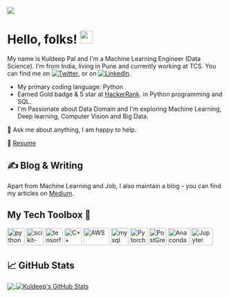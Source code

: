 ![](https://visitor-badge.glitch.me/badge?page_id=kuldeep27396.kuldeep27396)
# Hello, folks! <img src="https://raw.githubusercontent.com/MartinHeinz/MartinHeinz/master/wave.gif" width="30px">

My name is Kuldeep Pal and I'm a Machine Learning Engineer (Data Science). I'm from India, living in Pune and currently working at TCS. You can find me on [![Twitter][1.2]][1],  or on [![LinkedIn][3.2]][3].


* My primary coding language: Python
* Earned Gold badge & 5 star at [HackerRank](https://www.hackerrank.com/kuldeep27396). in Python programming and SQL.
* I'm Passionate about Data Domain and I'm exploring Machine Learning, Deep learning, Computer Vision and Big Data.


 💬 Ask me about anything, I am happy to help.
 
 📝 [Resume](https://drive.google.com/)




## &#x270d; Blog & Writing

Apart from Machine Learning and Job, I also maintain a blog - you can find my articles on [Medium](https://medium.com/@kuldeep27396).

## My Tech Toolbox 🧰

<p align="left">
<img src="https://cdn3.iconfinder.com/data/icons/logos-and-brands-adobe/512/267_Python-512.png" alt="python" width="40" height="40"/> 
<img src="https://scikit-learn.org/stable/_static/scikit-learn-logo-small.png" alt="scikit-learn" height="40"/> 
<img src="https://upload.wikimedia.org/wikipedia/commons/2/2d/Tensorflow_logo.svg" alt="tensorflow" height="40"/> 
<img src="https://i.pinimg.com/originals/99/f8/87/99f887833c475448723d3c9ac16c179b.png" alt="C++" width="40" height="40"/> 
<img src="https://upload.wikimedia.org/wikipedia/commons/thumb/9/93/Amazon_Web_Services_Logo.svg/150px-Amazon_Web_Services_Logo.svg.png" alt="AWS" width="60" height="40"/> 
<img src="https://i.pinimg.com/originals/50/f1/58/50f1582a95bdac10f1c3fa295c8b947b.png" alt="mysql" width="40" height="40"/>
<img src="https://upload.wikimedia.org/wikipedia/commons/1/10/PyTorch_logo_icon.svg" alt="Pytorch" width="40" height="40"/>
<img src="https://upload.wikimedia.org/wikipedia/commons/2/29/Postgresql_elephant.svg" alt="PostGreSQL" width="40" height="40"/>
<img src="https://logodix.com/logo/646855.png" alt="Anaconda" width="50" height="40"/>
<img src="https://logodix.com/logo/1741446.png" alt="Jupyter" width="50" height="40"/>
</p>

## &#x1f4c8; GitHub Stats

<a href="https://github.com/kuldeep27396/kuldeep27396">
  <img align="center" src="https://github-readme-stats.vercel.app/api/top-langs/?username=kuldeep27396&hide=java,html,tex&title_color=ffffff&text_color=c9cacc&icon_color=2bbc8a&bg_color=1d1f21" />
</a>
<a href="https://github.com/kuldeep27396/kuldeep27396">
  <img align="center" src="https://github-readme-stats.vercel.app/api?username=kuldeep27396&show_icons=true&line_height=27&count_private=true&title_color=ffffff&text_color=c9cacc&icon_color=2bbc8a&bg_color=1d1f21" alt="Kuldeep's GitHub Stats" />
</a>
  

<!-- links to social media icons -->

<!-- icons with padding -->

[1.1]: http://i.imgur.com/tXSoThF.png (twitter icon with padding)
[2.1]: http://i.imgur.com/0o48UoR.png (github icon with padding)

<!-- icons without padding -->

[1.2]: http://i.imgur.com/wWzX9uB.png (twitter icon without padding)
[2.2]: http://i.imgur.com/9I6NRUm.png (github icon without padding)
[3.2]: https://raw.githubusercontent.com/MartinHeinz/MartinHeinz/master/linkedin-3-16.png (LinkedIn icon without padding)



<!-- links to your social media accounts -->

[1]: https://twitter.com/kuldeep27396
[2]: https://github.com/kuldeep27396
[3]: https://www.linkedin.com/in/kuldeep27396


